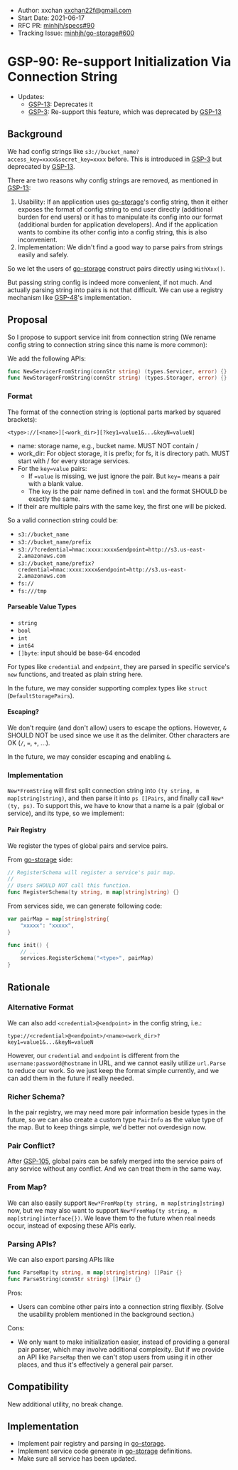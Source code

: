- Author: xxchan <xxchan22f@gmail.com>
- Start Date: 2021-06-17
- RFC PR: [minhjh/specs#90](https://github.com/minhjh/specs/issues/90)
- Tracking Issue: [minhjh/go-storage#600](https://github.com/minhjh/go-storage/issues/600)

# GSP-90: Re-support Initialization Via Connection String

- Updates:
  - [GSP-13](./13-remove-config-string.md): Deprecates it
  - [GSP-3](./3-support-service-init-via-config-string.md): Re-support this feature, which was deprecated by [GSP-13](./13-remove-config-string.md)

## Background

We had config strings like `s3://bucket_name?access_key=xxxx&secret_key=xxxx` before. This is introduced in [GSP-3] but deprecated by [GSP-13].

There are two reasons why config strings are removed, as mentioned in [GSP-13]:

1. Usability: If an application uses [go-storage]'s config string, then it either exposes the format of config string to end user directly (additional burden for end users) or it has to manipulate its config into our format (additional burden for application developers). And if the application wants to combine its other config into a config string, this is also inconvenient.
2. Implementation: We didn't find a good way to parse pairs from strings easily and safely.

So we let the users of [go-storage] construct pairs directly using `WithXxx()`. 

But passing string config is indeed more convenient, if not much. And actually parsing string into pairs is not that difficult. We can use a registry mechanism like [GSP-48]'s implementation.

## Proposal

So I propose to support service init from connection string (We rename config string to connection string since this name is more common):

We add the following APIs:
```go
func NewServicerFromString(connStr string) (types.Servicer, error) {}
func NewStoragerFromString(connStr string) (types.Storager, error) {}
```

### Format

The format of the connection string is (optional parts marked by squared brackets):

`<type>://[<name>][<work_dir>][?key1=value1&...&keyN=valueN]`

- name: storage name, e.g., bucket name. MUST NOT contain /
- work_dir: For object storage, it is prefix; for fs, it is directory path. MUST start with / for every storage services.
- For the `key=value` pairs:
  - If `=value` is missing, we just ignore the pair. But `key=` means a pair with a blank value.
  - The `key` is the pair name defined in `toml` and the format SHOULD be exactly the same.
- If their are multiple pairs with the same key, the first one will be picked.

So a valid connection string could be:

- `s3://bucket_name`
- `s3://bucket_name/prefix`
- `s3://?credential=hmac:xxxx:xxxx&endpoint=http://s3.us-east-2.amazonaws.com`
- `s3://bucket_name/prefix?credential=hmac:xxxx:xxxx&endpoint=http://s3.us-east-2.amazonaws.com`
- `fs://`
- `fs:///tmp`

#### Parseable Value Types

- `string`
- `bool`
- `int`
- `int64`
- `[]byte`: input should be base-64 encoded

For types like `credential` and `endpoint`, they are parsed in specific service's `new` functions, and treated as plain string here.


In the future, we may consider supporting complex types like `struct` (`DefaultStoragePairs`).

#### Escaping?

We don't require (and don't allow) users to escape the options. However, `&` SHOULD NOT be used since we use it as the delimiter. Other characters are OK (`/`, `=`, `+`, ...).

In the future, we may consider escaping and enabling `&`.

### Implementation

`New*FromString` will first split connection string into `(ty string, m map[string]string)`, and then parse it into `ps []Pairs`, and finally call `New*(ty, ps)`.
To support this, we have to know that a name is a pair (global or service), and its type, so we implement:

#### Pair Registry

We register the types of global pairs and service pairs.

From [go-storage] side:

```go
// RegisterSchema will register a service's pair map.
//
// Users SHOULD NOT call this function.
func RegisterSchema(ty string, m map[string]string) {}
```

From services side, we can generate following code:

```go
var pairMap = map[string]string{
	"xxxxx": "xxxxx",
}

func init() {
	// ...
	services.RegisterSchema("<type>", pairMap)
}
```

## Rationale

### Alternative Format

We can also add `<credential>@<endpoint>` in the config string, i.e.:

`type://<credential>@<endpoint>/<name><work_dir>?key1=value1&...&keyN=valueN`

However, our `credential` and `endpoint` is different from the `username:password@hostname` in URL, and we cannot easily utilize `url.Parse` to reduce our work. So we just keep the format simple currently, and we can add them in the future if really needed.

### Richer Schema?

In the pair registry, we may need more pair information beside types in the future, so we can also create a custom type `PairInfo` as the value type of the map. But to keep things simple, we'd better not overdesign now.

### Pair Conflict?

After [GSP-105], global pairs can be safely merged into the service pairs of any service without any conflict. And we can treat them in the same way.

### From Map?

We can also easily support `New*FromMap(ty string, m map[string]string)` now, but we may also want to support `New*FromMap(ty string, m map[string]interface{})`. We leave them to the future when real needs occur, instead of exposing these APIs early.

### Parsing APIs?

We can also export parsing APIs like 
```go 
func ParseMap(ty string, m map[string]string) []Pair {} 
func ParseString(connStr string) []Pair {}
```
Pros:
- Users can combine other pairs into a connection string flexibly. (Solve the usability problem mentioned in the background section.)

Cons:
- We only want to make initialization easier, instead of providing a general pair parser, which may involve additional complexity. But if we provide an API like `ParseMap` then we can't stop users from using it in other places, and thus it's effectively a general pair parser.

## Compatibility

New additional utility, no break change.

## Implementation

- Implement pair registry and parsing in [go-storage].
- Implement service code generate in [go-storage] definitions.
- Make sure all service has been updated.


[GSP-3]: ./3-support-service-init-via-config-string.md
[GSP-13]: ./13-remove-config-string.md
[GSP-48]: ./48-service-registry.md
[GSP-105]: ./105-trim-service-pair-prefix.md
[go-storage]: https://github.com/minhjh/go-storage
